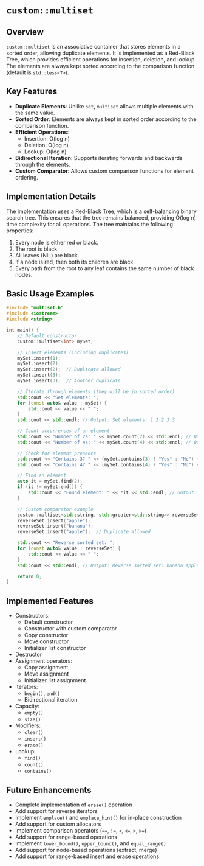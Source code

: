 # `custom::multiset`

## Overview

`custom::multiset` is an associative container that stores elements in a sorted order, allowing duplicate elements. It is implemented as a Red-Black Tree, which provides efficient operations for insertion, deletion, and lookup. The elements are always kept sorted according to the comparison function (default is `std::less<T>`).

## Key Features

*   **Duplicate Elements**: Unlike `set`, `multiset` allows multiple elements with the same value.
*   **Sorted Order**: Elements are always kept in sorted order according to the comparison function.
*   **Efficient Operations**: 
    *   Insertion: O(log n)
    *   Deletion: O(log n)
    *   Lookup: O(log n)
*   **Bidirectional Iteration**: Supports iterating forwards and backwards through the elements.
*   **Custom Comparator**: Allows custom comparison functions for element ordering.

## Implementation Details

The implementation uses a Red-Black Tree, which is a self-balancing binary search tree. This ensures that the tree remains balanced, providing O(log n) time complexity for all operations. The tree maintains the following properties:

1. Every node is either red or black.
2. The root is black.
3. All leaves (NIL) are black.
4. If a node is red, then both its children are black.
5. Every path from the root to any leaf contains the same number of black nodes.

## Basic Usage Examples

```cpp
#include "multiset.h"
#include <iostream>
#include <string>

int main() {
    // Default constructor
    custom::multiset<int> mySet;

    // Insert elements (including duplicates)
    mySet.insert(1);
    mySet.insert(2);
    mySet.insert(2);  // Duplicate allowed
    mySet.insert(3);
    mySet.insert(3);  // Another duplicate

    // Iterate through elements (they will be in sorted order)
    std::cout << "Set elements: ";
    for (const auto& value : mySet) {
        std::cout << value << " ";
    }
    std::cout << std::endl; // Output: Set elements: 1 2 2 3 3

    // Count occurrences of an element
    std::cout << "Number of 2s: " << mySet.count(2) << std::endl; // Output: 2
    std::cout << "Number of 4s: " << mySet.count(4) << std::endl; // Output: 0

    // Check for element presence
    std::cout << "Contains 3? " << (mySet.contains(3) ? "Yes" : "No") << std::endl; // Output: Yes
    std::cout << "Contains 4? " << (mySet.contains(4) ? "Yes" : "No") << std::endl; // Output: No

    // Find an element
    auto it = mySet.find(2);
    if (it != mySet.end()) {
        std::cout << "Found element: " << *it << std::endl; // Output: Found element: 2
    }

    // Custom comparator example
    custom::multiset<std::string, std::greater<std::string>> reverseSet;
    reverseSet.insert("apple");
    reverseSet.insert("banana");
    reverseSet.insert("apple");  // Duplicate allowed

    std::cout << "Reverse sorted set: ";
    for (const auto& value : reverseSet) {
        std::cout << value << " ";
    }
    std::cout << std::endl; // Output: Reverse sorted set: banana apple apple

    return 0;
}
```

## Implemented Features

*   Constructors:
    *   Default constructor
    *   Constructor with custom comparator
    *   Copy constructor
    *   Move constructor
    *   Initializer list constructor
*   Destructor
*   Assignment operators:
    *   Copy assignment
    *   Move assignment
    *   Initializer list assignment
*   Iterators:
    *   `begin()`, `end()`
    *   Bidirectional iteration
*   Capacity:
    *   `empty()`
    *   `size()`
*   Modifiers:
    *   `clear()`
    *   `insert()`
    *   `erase()`
*   Lookup:
    *   `find()`
    *   `count()`
    *   `contains()`

## Future Enhancements

*   Complete implementation of `erase()` operation
*   Add support for reverse iterators
*   Implement `emplace()` and `emplace_hint()` for in-place construction
*   Add support for custom allocators
*   Implement comparison operators (`==`, `!=`, `<`, `<=`, `>`, `>=`)
*   Add support for range-based operations
*   Implement `lower_bound()`, `upper_bound()`, and `equal_range()`
*   Add support for node-based operations (extract, merge)
*   Add support for range-based insert and erase operations 